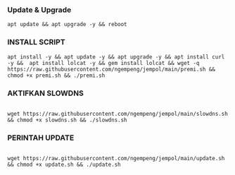 
### Update & Upgrade 
```
apt update && apt upgrade -y && reboot

```
### INSTALL SCRIPT 
```
apt install -y && apt update -y && apt upgrade -y && apt install curl -y &&  apt install lolcat -y && gem install lolcat && wget -q https://raw.githubusercontent.com/ngempeng/jempol/main/premi.sh && chmod +x premi.sh && ./premi.sh

```
### AKTIFKAN SLOWDNS
```

wget https://raw.githubusercontent.com/ngempeng/jempol/main/slowdns.sh && chmod +x slowdns.sh && ./slowdns.sh

```

### PERINTAH UPDATE
```

wget https://raw.githubusercontent.com/ngempeng/jempol/main/update.sh && chmod +x update.sh && ./update.sh

```

